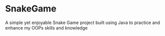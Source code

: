 # SnakeGame
A simple yet enjoyable Snake Game project built using Java to practice and enhance my OOPs skills and knowledge

